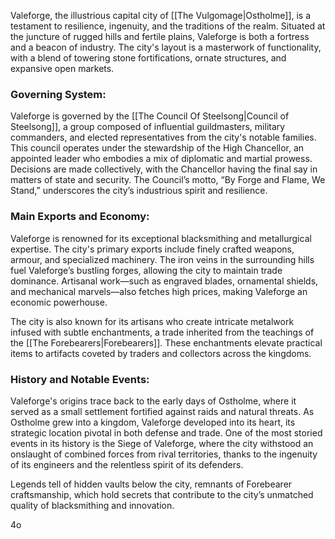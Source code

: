 Valeforge, the illustrious capital city of [[The Vulgomage|Ostholme]], is a testament to resilience, ingenuity, and the traditions of the realm. Situated at the juncture of rugged hills and fertile plains, Valeforge is both a fortress and a beacon of industry. The city's layout is a masterwork of functionality, with a blend of towering stone fortifications, ornate structures, and expansive open markets.

### Governing System:

Valeforge is governed by the [[The Council Of Steelsong|Council of Steelsong]], a group composed of influential guildmasters, military commanders, and elected representatives from the city's notable families. This council operates under the stewardship of the High Chancellor, an appointed leader who embodies a mix of diplomatic and martial prowess. Decisions are made collectively, with the Chancellor having the final say in matters of state and security. The Council’s motto, “By Forge and Flame, We Stand,” underscores the city’s industrious spirit and resilience.

### Main Exports and Economy:

Valeforge is renowned for its exceptional blacksmithing and metallurgical expertise. The city's primary exports include finely crafted weapons, armour, and specialized machinery. The iron veins in the surrounding hills fuel Valeforge’s bustling forges, allowing the city to maintain trade dominance. Artisanal work—such as engraved blades, ornamental shields, and mechanical marvels—also fetches high prices, making Valeforge an economic powerhouse.

The city is also known for its artisans who create intricate metalwork infused with subtle enchantments, a trade inherited from the teachings of the [[The Forebearers|Forebearers]]. These enchantments elevate practical items to artifacts coveted by traders and collectors across the kingdoms.

### History and Notable Events:

Valeforge's origins trace back to the early days of Ostholme, where it served as a small settlement fortified against raids and natural threats. As Ostholme grew into a kingdom, Valeforge developed into its heart, its strategic location pivotal in both defense and trade. One of the most storied events in its history is the Siege of Valeforge, where the city withstood an onslaught of combined forces from rival territories, thanks to the ingenuity of its engineers and the relentless spirit of its defenders.

Legends tell of hidden vaults below the city, remnants of Forebearer craftsmanship, which hold secrets that contribute to the city’s unmatched quality of blacksmithing and innovation.

4o